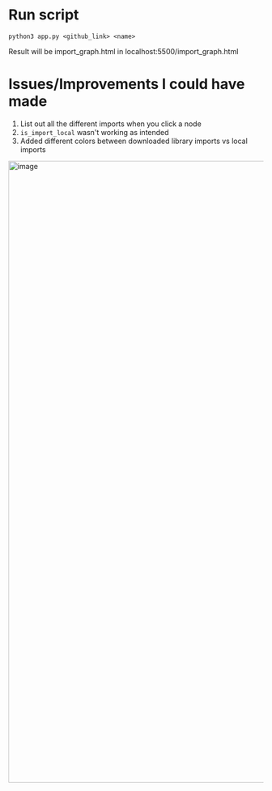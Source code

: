 # Run script

`python3 app.py <github_link> <name>`

Result will be import_graph.html in localhost:5500/import_graph.html

# Issues/Improvements I could have made
1. List out all the different imports when you click a node
2. `is_import_local` wasn't working as intended
3. Added different colors between downloaded library imports vs local imports

<img width="1230" alt="image" src="https://github.com/user-attachments/assets/3520cf6d-bace-47dc-bf7d-9a54f7da2cba">
